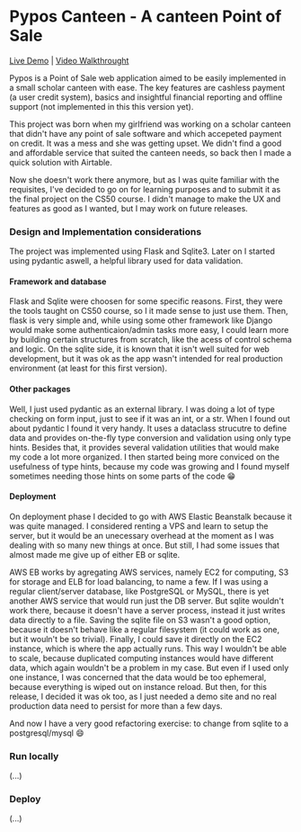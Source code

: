 # Pypos Canteen - A canteen Point of Sale
[Live Demo](https://pedro-psb.github.io/posts/projects/) | [Video Walkthrought](https://pedro-psb.github.io/posts/projects/)

Pypos is a Point of Sale web application aimed to be easily implemented in a small scholar canteen with ease. The key features are cashless payment (a user credit system), basics and insightful financial reporting and offline support (not implemented in this this version yet).

This project was born when my girlfriend was working on a scholar canteen that didn't have any point of sale software and which accepeted payment on credit. It was a mess and she was getting upset. We didn't find a good and affordable service that suited the canteen needs, so back then I made a quick solution with Airtable.

Now she doesn't work there anymore, but as I was quite familiar with the requisites, I've decided to go on for learning purposes and to submit it as the final project on the CS50 course. I didn't manage to make the UX and features as good as I wanted, but I may work on future releases.

### Design and Implementation considerations

The project was implemented using Flask and Sqlite3. Later on I started using pydantic aswell, a helpful library used for data validation.

#### Framework and database
Flask and Sqlite were choosen for some specific reasons. First, they were the tools taught on CS50 course, so I it made sense to just use them. Then, flask is very simple and, while using some other framework like Django would make some authenticaion/admin tasks more easy, I could learn more by building certain structures from scratch, like the acess of control schema and logic. On the sqlite side, it is known that it isn't well suited for web development, but it was ok as the app wasn't intended for real production environment (at least for this first version).

#### Other packages

Well, I just used pydantic as an external library. I was doing a lot of type checking on form input, just to see if it was an int, or a str. When I found out about pydantic I found it very handy. It uses a dataclass strucutre to define data and provides on-the-fly type conversion and validation using only type hints. Besides that, it provides several validation utilities that would make my code a lot more organized. I then started being more conviced on the usefulness of type hints, because my code was growing and I found myself sometimes needing those hints on some parts of the code :grin:

#### Deployment

On deployment phase I decided to go with AWS Elastic Beanstalk because it was quite managed. I considered renting a VPS and learn to setup the server, but it would be an unecessary overhead at the moment as I was dealing with so many new things at once. But still, I had some issues that almost made me give up of either EB or sqlite.

AWS EB works by agregating AWS services, namely EC2 for computing, S3 for storage and ELB for load balancing, to name a few. If I was using a regular client/server database, like PostgreSQL or MySQL, there is yet another AWS service that would run just the DB server. But sqlite wouldn't work there, because it doesn't have a server process, instead it just writes data directly to a file. Saving the sqlite file on S3 wasn't a good option, because it doesn't behave like a regular filesystem (it could work as one, but it wouln't be so trivial). Finally, I could save it directly on the EC2 instance, which is where the app actually runs. This way I wouldn't be able to scale, because duplicated computing instances would have different data, which again wouldn't be a problem in my case. But even if I used only one instance, I was concerned that the data would be too ephemeral, because everything is wiped out on instance reload. But then, for this release, I decided it was ok too, as I just needed a demo site and no real production data need to persist for more than a few days.

And now I have a very good refactoring exercise: to change from sqlite to a postgresql/mysql :smile:


### Run locally

(...)

### Deploy

(...)
